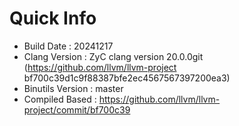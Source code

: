 # Quick Info
* Build Date : 20241217
* Clang Version : ZyC clang version 20.0.0git (https://github.com/llvm/llvm-project bf700c39d1c9f88387bfe2ec4567567397200ea3)
* Binutils Version : master
* Compiled Based : https://github.com/llvm/llvm-project/commit/bf700c39

